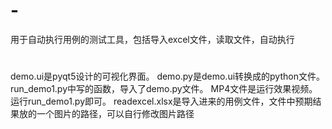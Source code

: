 # -
用于自动执行用例的测试工具，包括导入excel文件，读取文件，自动执行
# 
demo.ui是pyqt5设计的可视化界面。
demo.py是demo.ui转换成的python文件。
run_demo1.py中写的函数，导入了demo.py文件。
MP4文件是运行效果视频。
运行run_demo1.py即可。
readexcel.xlsx是导入进来的用例文件，文件中预期结果放的一个图片的路径，可以自行修改图片路径

